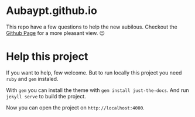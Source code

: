 # Aubaypt.github.io 

This repo have a few questions to help the new aubilous.
Checkout the [Github Page](https://aubaypt.github.io/) for a more pleasant view. :wink:


# Help this project

If you want to help, few welcome. But to run locally this project you need `ruby` and `gem` instaled.

With `gem` you can install the theme with `gem install just-the-docs`.
And run `jekyll serve` to build the project.

Now you can open the project on `http://localhost:4000`.
